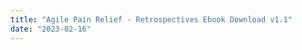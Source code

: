 ```yaml
---
title: "Agile Pain Relief - Retrospectives Ebook Download v1.1"
date: "2023-02-16"
---
```


<!-- This site is converting visitors into subscribers and customers with OptinMonster - https://optinmonster.com :: Campaign Title: Agile Pain Relief - Retrospectives Ebook Download v1.1 --> <script>(function(d,u,ac){var s=d.createElement('script');s.type='text/javascript';s.src='https://a.omappapi.com/app/js/api.min.js';s.async=true;s.dataset.user=u;s.dataset.campaign=ac;d.getElementsByTagName('head')\[0\].appendChild(s);})(document,61169,'ni2ok9ttpkveh51m5cuz');</script> <!-- / OptinMonster -->
